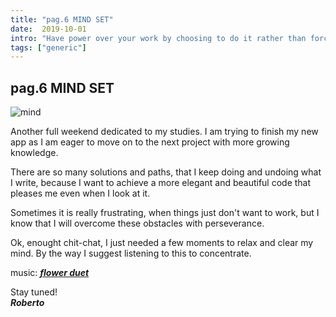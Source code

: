 ```yaml
---
title: "pag.6 MIND SET"
date:  2019-10-01
intro: "Have power over your work by choosing to do it rather than forcing yourself to do it, and you will be successful ~ My 2 cents."
tags: ["generic"]
---
```


## pag.6 MIND SET

![mind](../images/blogmind.jpg)

Another full weekend dedicated to my studies. I am trying to finish my new app as I am eager to move on to the next project with more growing knowledge.

There are so many solutions and paths, that I keep doing and undoing what I write, because I want to achieve a more elegant and beautiful code that pleases me even when I look at it.

Sometimes it is really frustrating, when things just don't want to work, but I know that I will overcome these obstacles with perseverance.

Ok, enought chit-chat, I just needed a few moments to relax and clear my mind. By the way I suggest listening to this to concentrate.

music: ***[flower duet](https://www.youtube.com/watch?v=C1ZL5AxmK_A)***

Stay tuned!  
***Roberto***  